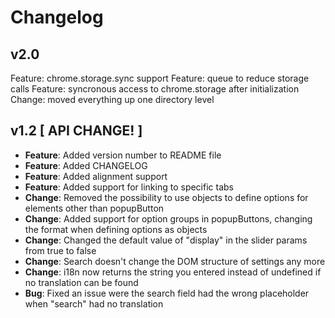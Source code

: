 # Changelog

## v2.0
Feature: chrome.storage.sync support
Feature: queue to reduce storage calls
Feature: syncronous access to chrome.storage after initialization
Change: moved everything up one directory level

## v1.2 [ API CHANGE! ]
* **Feature**: Added version number to README file
* **Feature**: Added CHANGELOG
* **Feature**: Added alignment support
* **Feature**: Added support for linking to specific tabs
* **Change**: Removed the possibility to use objects to define options for elements other than popupButton
* **Change**: Added support for option groups in popupButtons, changing the format when defining options as objects
* **Change**: Changed the default value of "display" in the slider params from true to false
* **Change**: Search doesn't change the DOM structure of settings any more
* **Change**: i18n now returns the string you entered instead of undefined if no translation can be found
* **Bug**: Fixed an issue were the search field had the wrong placeholder when "search" had no translation
